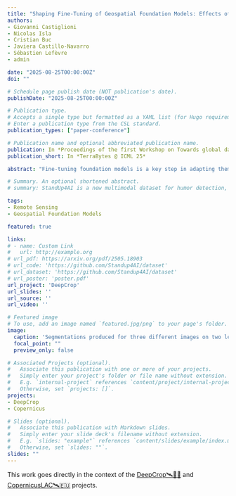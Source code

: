 ```yaml
---
title: "Shaping Fine-Tuning of Geospatial Foundation Models: Effects of Label Availability and Temporal Resolution"
authors:
- Giovanni Castiglioni
- Nicolas Isla
- Cristian Buc
- Javiera Castillo-Navarro
- Sébastien Lefèvre
- admin

date: "2025-08-25T00:00:00Z"
doi: ""

# Schedule page publish date (NOT publication's date).
publishDate: "2025-08-25T00:00:00Z"

# Publication type.
# Accepts a single type but formatted as a YAML list (for Hugo requirements).
# Enter a publication type from the CSL standard.
publication_types: ["paper-conference"]

# Publication name and optional abbreviated publication name.
publication: In *Proceedings of the first Workshop on Towards global datasets and models for Earth Observation (TerraBytes 2025)*
publication_short: In *TerraBytes @ ICML 25*

abstract: "Fine-tuning foundation models is a key step in adapting them to a particular task. In the case of Geospatial Foundation Models (GFMs), fine-tuning can be particularly challenging given data scarcity both in terms of the amount of labeled data and, in the case of Satellite Image Time Series (SITS), temporal context. Under these circumstances, the optimal GFM fine-tuning strategy across different labeled data regimes remains poorly understood. In this paper, we thoroughly assess and study the performances of two different GFMs given several combinations of two data scarcity factors: the number of labeled samples and the sequence length. Specifically, we analyze the performances on a crop classification task, particularly, semantic segmentation of the Sentinel-2 images contained in the PASTIS-HD dataset. We compare GFMs to U-TAE, as a fully supervised baseline, across varying amounts of labeled data (1\%, 10\%, 50\%, 100\%) and temporal input lengths (1, 6, 15, 25 and 35). Among these explorations, we find that using a smaller learning rate for the pre-trained encoders improves performance in moderate and high data regimes (50\%-100\%). In contrast, full fine-tuning outperforms partial fine-tuning in very low-label settings (1\%-10\%). This behavior suggests a nuanced trade-off between feature reuse and adaptation that defies the intuition of standard transfer learning. The code is available [here](https://github.com/GioCastiglioni/ShapingFT)."

# Summary. An optional shortened abstract.
# summary: StandUp4AI is a new multimodal dataset for humor detection, featuring over 330 hours of stand-up comedies in seven languages. This dataset surpasses existing ones in size and diversity, and experiments show it's a valuable resource for training models, with potential for improved performance when combined with enhanced audio speech recognition methods. 

tags:
- Remote Sensing
- Geospatial Foundation Models

featured: true

links:
# - name: Custom Link
#   url: http://example.org
# url_pdf: https://arxiv.org/pdf/2505.18903
# url_code: 'https://github.com/Standup4AI/dataset'
# url_dataset: 'https://github.com/Standup4AI/dataset'
# url_poster: 'poster.pdf'
url_project: 'DeepCrop'
url_slides: ''
url_source: ''
url_video: ''

# Featured image
# To use, add an image named `featured.jpg/png` to your page's folder. 
image:
  caption: 'Segmentations produced for three different images on two levels of label availability in all the configurations of temporal resolutions.'
  focal_point: ""
  preview_only: false

# Associated Projects (optional).
#   Associate this publication with one or more of your projects.
#   Simply enter your project's folder or file name without extension.
#   E.g. `internal-project` references `content/project/internal-project/index.md`.
#   Otherwise, set `projects: []`.
projects:
- DeepCrop
- Copernicus

# Slides (optional).
#   Associate this publication with Markdown slides.
#   Simply enter your slide deck's filename without extension.
#   E.g. `slides: "example"` references `content/slides/example/index.md`.
#   Otherwise, set `slides: ""`.
slides: ""
---
```


This work goes directly in the context of the [DeepCrop🛰️🌾🌽](/project/DeepCrop/) and [CopernicusLAC🛰️🇪🇺](/project/Copernicus/) projects.

